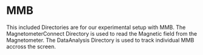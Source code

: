 # MMB
This included Directories are for our experimental setup with MMB. The
  MagnetometerConnect Directory is used to read the Magnetic field from the
  Magnetometer. The DataAnalysis Directory is used to track individual MMB
  accross the screen.
